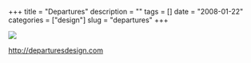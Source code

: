 +++
title = "Departures"
description = ""
tags = []
date = "2008-01-22"
categories = ["design"]
slug = "departures"
+++


 

  <div id="screens-thumbs" class="clearfix">
    <div class="txt-center" id="design-submission"><a href="http://departuresdesign.com/"><img id='bluga-thumbnail-1114' class='bluga-thumbnail large' src='/media/bluga/
wt47f282106c651_0.jpg'/></a></div>  
  </div>   
<p><a href="http://departuresdesign.com/">http://departuresdesign.com</a></p>




